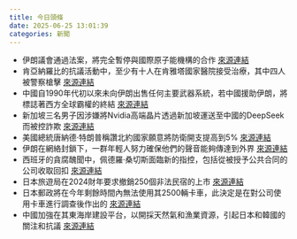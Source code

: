 ```yaml
---
title: 今日頭條
date: 2025-06-25 13:01:39
categories: 新聞            
---
```

- 伊朗議會通過法案，將完全暫停與國際原子能機構的合作 [來源連結](https://asiatimes.com/2025/06/war-will-drive-iran-nuke-program-underground-like-north-koreas/)
- 肯亞納羅比的抗議活動中，至少有十人在肯雅塔國家醫院接受治療，其中四人被警察槍擊 [來源連結](https://www.theguardian.com/world/live/2025/jun/25/kenya-march-2024-government-protests-anniversary-nairobi-latest-live-news)
- 中國自1990年代初以來未向伊朗出售任何主要武器系統，若中國援助伊朗，將標誌著西方全球霸權的終結 [來源連結](https://asiatimes.com/2025/06/why-chinas-sitting-on-the-iran-war-sidelines/)
- 新加坡三名男子因涉嫌將Nvidia高端晶片透過新加坡運送至中國的DeepSeek而被控詐欺 [來源連結](https://asiatimes.com/2025/06/deepseek-gets-nvidias-high-end-gpus-via-singapore-us-official/)
- 美國總統唐納德·特朗普稱讚北約國家願意將防衛開支提高到5% [來源連結](https://www.theguardian.com/world/2025/jun/25/trump-praises-nato-states-as-summit-prepares-to-lift-defence-spending-target)
- 伊朗在網絡封鎖下，一群年輕人努力確保他們的聲音能夠傳達到外界 [來源連結](https://www.theguardian.com/world/2025/jun/25/young-iranians-break-through-internet-blackout)
- 西班牙的貪腐醜聞中，佩德羅·桑切斯面臨新的指控，包括從被授予公共合同的公司收取回扣 [來源連結](https://www.theguardian.com/commentisfree/2025/jun/25/spain-corruption-scandals-pedro-sanchez)
- 日本旅遊局在2024財年要求撤銷250個非法民宿的上市 [來源連結](https://www.japantimes.co.jp/news/2025/06/25/japan/illegal-minpaku-takedown-requests/)
- 日本郵政將在今年剩餘時間內無法使用其2500輛卡車，此決定是在對公司使用卡車進行調查後作出的 [來源連結](https://www.japantimes.co.jp/news/2025/06/25/japan/japan-post-stripped-of-truck-license/)
- 中國加強在其東海岸建設平台，以開採天然氣和漁業資源，引起日本和韓國的關注和抗議 [來源連結](https://www.japantimes.co.jp/news/2025/06/25/japan/east-china-sea-construction-protest/)



